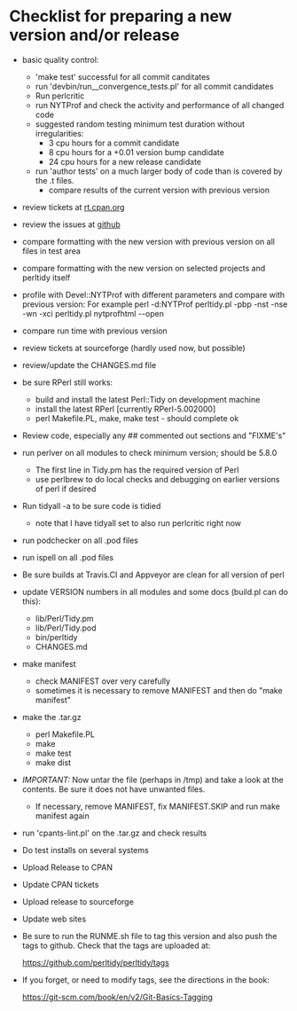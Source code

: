 # Checklist for preparing a new version and/or release

- basic quality control:
  - 'make test' successful for all commit canditates
  - run 'devbin/run__convergence_tests.pl' for all commit candidates
  - Run perlcritic
  - run NYTProf and check the activity and performance of all changed code
  - suggested random testing minimum test duration without irregularities:
    - 3 cpu hours for a commit candidate
    - 8 cpu hours for a +0.01 version bump candidate
    - 24 cpu hours for a new release candidate
  - run 'author tests' on a much larger body of code than is covered by the .t
    files.
      - compare results of the current version with previous version
- review tickets at [rt.cpan.org](https://rt.cpan.org/Public/Dist/Display.html?Name=Perl-Tidy) 
- review the issues at [github](https://github.com/perltidy/perltidy/issues/)
- compare formatting with the new version with previous version on all files in test area
- compare formatting with the new version on selected projects and perltidy itself
- profile with Devel::NYTProf with different parameters and compare with previous version: For example
  perl -d:NYTProf perltidy.pl -pbp -nst -nse -wn -xci perltidy.pl
  nytprofhtml --open
- compare run time with previous version
- review tickets at sourceforge (hardly used now, but possible)
- review/update the CHANGES.md file
- be sure RPerl still works:
  - build and install the latest Perl::Tidy on development machine
  - install the latest RPerl [currently RPerl-5.002000]
  - perl Makefile.PL, make, make test - should complete ok
- Review code, especially any ## commented out sections and "FIXME's"
- run perlver on all modules to check minimum version; should be 5.8.0
  - The first line in Tidy.pm has the required version of Perl
  - use perlbrew to do local checks and debugging on earlier versions of perl if desired
- Run tidyall -a to be sure code is tidied
  - note that I have tidyall set to also run perlcritic right now
- run podchecker on all .pod files
- run ispell on all .pod files
- Be sure builds at Travis.CI and Appveyor are clean for all version of perl
- update VERSION numbers in all modules and some docs (build.pl can do this):
   - lib/Perl/Tidy.pm
   - lib/Perl/Tidy.pod
   - bin/perltidy
   - CHANGES.md
- make manifest
    - check MANIFEST over very carefully
    - sometimes it is necessary to remove MANIFEST and then do "make manifest"
- make the .tar.gz
   - perl Makefile.PL
   - make 
   - make test
   - make dist
- *IMPORTANT:* Now untar the file (perhaps in /tmp) and take a look at the
  contents.  Be sure it does not have unwanted files.
   - If necessary, remove MANIFEST, fix MANIFEST.SKIP and run make manifest again
- run 'cpants-lint.pl' on the .tar.gz and check results
- Do test installs on several systems 
- Upload Release to CPAN
- Update CPAN tickets
- Upload release to sourceforge
- Update web sites
- Be sure to run the RUNME.sh file to tag this version and also push the tags to github. Check that the tags are uploaded at:

   https://github.com/perltidy/perltidy/tags

- If you forget, or need to modify tags, see the directions in the book:

   https://git-scm.com/book/en/v2/Git-Basics-Tagging
